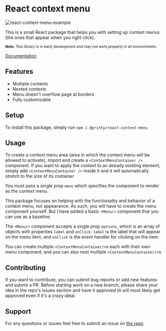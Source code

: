 # React context menu

![react-context-menu-example](https://github.com/Printy-Studios/react-context-menu/assets/17122123/82c07b0d-16e5-411d-b15a-a7a0fe7b7b47)

This is a small React package that helps you with setting up context menus 
(the ones that appear when you right click).

<sub>**Note**: This library is in early development and may not work properly in all environments.</sub>

[Documentation](./docs/basics.md)

## Features

* Multiple contexts
* Nested contexts
* Menu doesn't overflow page at borders
* Fully customizable

## Setup

To install this package, simply run `npm i @printy/react-context-menu`

## Usage

To create a context menu area (area in which the context menu will be allowed to
 activate), import and create a `<ContextMenuContainer />` component. If you 
want to apply the context to an already existing element, simply add 
`<ContextMenuContainer />` inside it and it will automatically stretch to the 
size of its container

You must pass a single prop `menu` which specifies the component to render as the context menu.

This package focuses on helping with the functionality and behavior of a context menu, not appearance. As such, you will have to create the menu component yourself. But I have added a basic `<Menu/>` component that you can use as a baseline.

The `<Menu/>` component accepts a single prop `options`, which is an array of objects with properties `label` and `onClick`. `label` is the label that will appear on the menu item, and `onClick` is the event handler for clicking on the item.

You can create multiple `<ContextMenuContainer/>`s each with their own menu component, and you can also nest multiple `<ContextMenuContainer/>`s

## Contributing

If you want to contribute, you can submit bug reports or add new features and submit a PR. Before starting work on a new branch, please share your idea in the repo's issues section and have it approved (it will most likely get approved even if it's a crazy idea)

## Support

For any questions or issues feel free to submit an issue on [the repo](https://github.com/Printy-Studios/react-context-menu)
